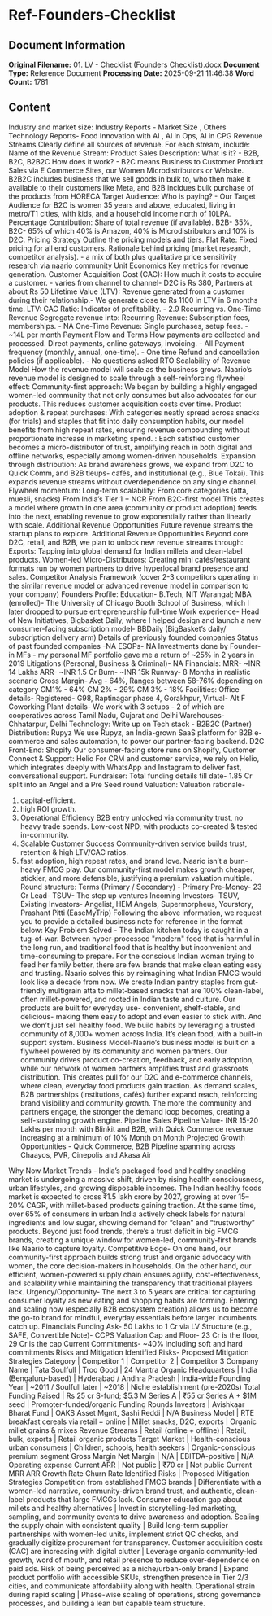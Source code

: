 # Ref-Founders-Checklist

## Document Information

**Original Filename:** 01. LV - Checklist (Founders Checklist).docx
**Document Type:** Reference Document
**Processing Date:** 2025-09-21 11:46:38
**Word Count:** 1781

## Content

Industry and market size:
Industry Reports - Market Size , Others
Technology Reports- Food Innovation with AI , AI in Ops, AI in CPG
Revenue Streams
Clearly define all sources of revenue. For each stream, include:
Name of the Revenue Stream: Product Sales
Description:
What is it? - B2B, B2C, B2B2C
How does it work? - B2C means Business to Customer Product Sales via E Commerce Sites, our Women Microdistributors or Website. B2B2C includes business that we sell goods in bulk to, who then make it available to their customers like Meta, and B2B incldues bulk purchase of the products from HORECA
Target Audience: Who is paying? - Our Target Audience for B2C is women 35 years and above, educated,  living in metro/T1 cities, with kids, and a household income north of 10LPA.
Percentage Contribution: Share of total revenue (if available). B2B- 35%, B2C- 65% of which 40% is Amazon, 40% is Microdistributors and 10% is D2C.
Pricing Strategy
Outline the pricing models and tiers.
Flat Rate: Fixed pricing for all end customers.
Rationale behind pricing (market research, competitor analysis). - a mix of both plus qualitative price sensitivity research via naario community
Unit Economics
Key metrics for revenue generation.
Customer Acquisition Cost (CAC): How much it costs to acquire a customer. - varies from channel to channel- D2C is Rs 380, Partners at about Rs 50
Lifetime Value (LTV): Revenue generated from a customer during their relationship.- We generate close to Rs 1100 in LTV in 6 months time.
LTV: CAC Ratio: Indicator of profitability. - 2.9
Recurring vs. One-Time Revenue
Segregate revenue into:
Recurring Revenue: Subscription fees, memberships. - NA
One-Time Revenue: Single purchases, setup fees. - ~14L per month
Payment Flow and Terms
How payments are collected and processed.
Direct payments, online gateways, invoicing. - All
Payment frequency (monthly, annual, one-time). - One time
Refund and cancellation policies (if applicable). - No questions asked RTO
Scalability of Revenue Model
How the revenue model will scale as the business grows.
Naario’s revenue model is designed to scale through a self-reinforcing flywheel effect:
Community-first approach: We began by building a highly engaged women-led community that not only consumes but also advocates for our products. This reduces customer acquisition costs over time.
Product adoption & repeat purchases: With categories neatly spread across snacks (for trials) and staples that fit into daily consumption habits, our model benefits from high repeat rates, ensuring revenue compounding without proportionate increase in marketing spend.
: Each satisfied customer becomes a micro-distributor of trust, amplifying reach in both digital and offline networks, especially among women-driven households.
Expansion through distribution: As brand awareness grows, we expand from D2C to Quick Comm, and B2B tieups- cafés, and institutional (e.g., Blue Tokai). This expands revenue streams without overdependence on any single channel.
Flywheel momentum:
Long-term scalability:
From core categories (atta, muesli, snacks)
From India’s Tier 1 + NCR
From B2C-first model
This creates a model where growth in one area (community or product adoption) feeds into the next, enabling revenue to grow exponentially rather than linearly with scale.
Additional Revenue Opportunities
Future revenue streams the startup plans to explore.
Additional Revenue Opportunities
Beyond core D2C, retail, and B2B, we plan to unlock new revenue streams through:
Exports: Tapping into global demand for Indian millets and clean-label products.
Women-led Micro-Distributors: Creating mini cafés/restaurant formats run by women partners to drive hyperlocal brand presence and sales.
Competitor Analysis Framework
(cover 2-3 competitors operating in the similar revenue model or advanced revenue model in comparison to your company)
Founders Profile:
Education- B.Tech, NIT Warangal; MBA (enrolled)- The University of Chicago Booth School of Business, which I later dropped to pursue entrepreneurship full-time
Work experience- Head of New Initiatives, Bigbasket Daily, where I helped design and launch a new consumer-facing subscription model- BBDaily (BigBasket’s daily/ subscription delivery arm)
Details of previously founded companies
Status of past founded companies -NA
ESOPs- NA
Investments done by Founder- in MFs - my personal MF portfolio gave me a return of ~25% in 2 years in 2019
Litigations (Personal, Business & Criminal)- NA
Financials:
MRR- ~INR 14 Lakhs
ARR- ~INR 1.5 Cr
Burn- ~INR 15k
Runway- 8 Months in realistic scenario
Gross Margin- Avg - 64%, Ranges between 58-76% depending on category
CM1% - 64%
CM 2% - 29%
CM 3% - 18%
Facilities:
Office details- Registered- G98, Raptinagar phase 4, Gorakhpur, Virtual- Alt F Coworking
Plant details- We work with 3 setups - 2 of which are cooperatives across Tamil Nadu, Gujarat and Delhi
Warehouses- Chhatarpur, Delhi
Technology:
Write up on Tech stack -
B2B2C (Partner) Distribution: Rupyz
We use Rupyz, an India-grown SaaS platform for B2B e-commerce and sales automation, to power our partner-facing backend.
D2C Front-End: Shopify
Our consumer-facing store runs on Shopify,
Customer Connect & Support: Helio For CRM and customer service, we rely on Helio, which integrates deeply with WhatsApp and Instagram to deliver fast, conversational support.
Fundraiser:
Total funding details till date- 1.85 Cr split into an Angel and a Pre Seed round
Valuation:
Valuation rationale-
1. capital-efficient.
2. high ROI growth.
3. Operational Efficiency
B2B entry unlocked via community trust, no heavy trade spends.
Low-cost NPD, with products co-created & tested in-community.
4. Scalable Customer Success
Community-driven service builds trust, retention & high LTV/CAC ratios.
5. fast adoption, high repeat rates, and brand love.
Naario isn’t a burn-heavy FMCG play. Our community-first model makes growth cheaper, stickier, and more defensible, justifying a premium valuation multiple.
Round structure:
Terms (Primary / Secondary) - Primary
Pre-Money- 23 Cr
Lead- TSUV- The step up ventures
Incoming Investors- TSUV,
Existing Investors- Angelist, HEM Angels, Supermorpheus, Yourstory, Prashant Pitti (EaseMyTrip)
Following the above information, we request you to provide a detailed business note for reference in the format below:
Key Problem Solved - The Indian kitchen today is caught in a tug-of-war. Between hyper-processed "modern" food that is harmful in the long run, and traditional food that is healthy but inconvenient and time-consuming to prepare. For the conscious Indian woman trying to feed her family better, there are few brands that make clean eating easy and trusting.
Naario solves this by reimagining what Indian FMCG would look like a decade from now. We create Indian pantry staples from gut-friendly multigrain atta to millet-based snacks that are 100% clean-label, often millet-powered, and rooted in Indian taste and culture. Our products are built for everyday use- convenient, shelf-stable, and delicious-  making them easy to adopt and even easier to stick with.
And we don’t just sell healthy food. We build habits by leveraging a trusted community of 8,000+ women across India. It’s clean food, with a built-in support system.
Business Model-Naario’s business model is built on a flywheel powered by its community and women partners. Our community drives product co-creation, feedback, and early adoption, while our network of women partners amplifies trust and grassroots distribution. This creates pull for our D2C and e-commerce channels, where clean, everyday food products gain traction. As demand scales, B2B partnerships (institutions, cafés) further expand reach, reinforcing brand visibility and community growth. The more the community and partners engage, the stronger the demand loop becomes, creating a self-sustaining growth engine.
Pipeline
Sales Pipeline Value- INR 15-20 Lakhs per month with Blinkit and B2B, with Quick Commerce revenue increasing at a minimum of 10% Month on Month
Projected Growth Opportunities - Quick Commerce,  B2B Pipeline spanning across Chaayos, PVR, Cinepolis and Akasa Air

Why Now
Market Trends - India’s packaged food and healthy snacking market is undergoing a massive shift, driven by rising health consciousness, urban lifestyles, and growing disposable incomes. The Indian healthy foods market is expected to cross ₹1.5 lakh crore by 2027, growing at over 15–20% CAGR, with millet-based products gaining traction.
At the same time, over 65% of consumers in urban India actively check labels for natural ingredients and low sugar, showing demand for “clean” and “trustworthy” products. Beyond just food trends, there’s a trust deficit in big FMCG brands, creating a unique window for women-led, community-first brands like Naario to capture loyalty.
Competitive Edge- On one hand, our community-first approach builds strong trust and organic advocacy with women, the core decision-makers in households. On the other hand, our efficient, women-powered supply chain ensures agility, cost-effectiveness, and scalability while maintaining the transparency that traditional players lack.
Urgency/Opportunity- The next 3 to 5 years are critical for capturing consumer loyalty as new eating and shopping habits are forming. Entering and scaling now (especially B2B ecosystem creation) allows us to become the go-to brand for mindful, everyday essentials before larger incumbents catch up.
Financials
Funding Ask- 50 Lakhs to 1 Cr via LV
Structure (e.g., SAFE, Convertible Note)- CCPS
Valuation Cap and Floor- 23 Cr is the floor, 29 Cr is the cap
Current Commitments- ~40% including soft and hard commitments
Risks and Mitigation
Identified Risks-
Proposed Mitigation Strategies
Category | Competitor 1 | Competitor 2 | Competitor 3
Company Name | Tata Soulfull | Troo Good | 24 Mantra Organic
Headquarters | India (Bengaluru-based) | Hyderabad / Andhra Pradesh | India-wide
Founding Year | ~2011 / Soulfull later | ~2018 | Niche establishment (pre-2020s)
Total Funding Raised | Rs 25 cr S-fund; $5.3 M Series A | ₹55 cr Series A + $1M seed | Promoter-funded/organic
Funding Rounds
Investors | Avishkaar Bharat Fund | OAKS Asset Mgmt, Sashi Reddi | N/A
Business Model | RTE breakfast cereals via retail + online | Millet snacks, D2C, exports | Organic millet grains & mixes
Revenue Streams | Retail (online + offline) | Retail, bulk, exports | Retail organic products
Target Market | Health-conscious urban consumers | Children, schools, health seekers | Organic-conscious premium segment
Gross Margin
Net Margin | N/A | EBITDA-positive | N/A
Operating expense
Current ARR | Not public | ₹70 cr | Not public
Current MRR
ARR Growth Rate
Churn Rate
Identified Risks | Proposed Mitigation Strategies
Competition from established FMCG brands | Differentiate with a women-led narrative, community-driven brand trust, and authentic, clean-label products that large FMCGs lack.
Consumer education gap about millets and healthy alternatives | Invest in storytelling-led marketing, sampling, and community events to drive awareness and adoption.
Scaling the supply chain with consistent quality | Build long-term supplier partnerships with women-led units, implement strict QC checks, and gradually digitize procurement for transparency.
Customer acquisition costs (CAC) are increasing with digital clutter | Leverage organic community-led growth, word of mouth, and retail presence to reduce over-dependence on paid ads.
Risk of being perceived as a niche/urban-only brand | Expand product portfolio with accessible SKUs, strengthen presence in Tier 2/3 cities, and communicate affordability along with health.
Operational strain during rapid scaling | Phase-wise scaling of operations, strong governance processes, and building a lean but capable team structure.